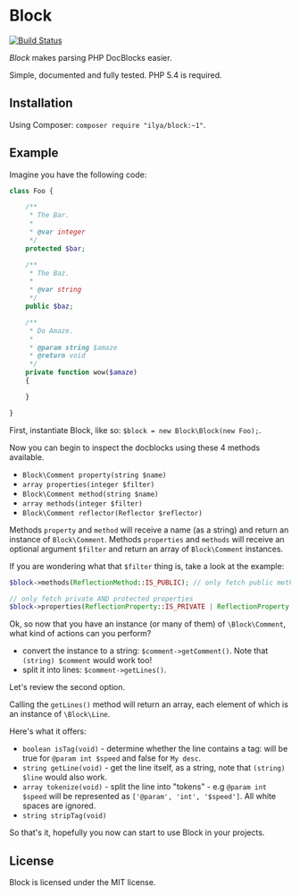 # Block

[![Build Status](https://travis-ci.org/ilya-dev/block.svg?branch=master)](https://travis-ci.org/ilya-dev/block)

*Block* makes parsing PHP DocBlocks easier.

Simple, documented and fully tested. PHP 5.4 is required.

## Installation

Using Composer: `composer require "ilya/block:~1"`.

## Example

Imagine you have the following code:

```php
class Foo {

    /**
     * The Bar.
     *
     * @var integer
     */
    protected $bar;

    /**
     * The Baz.
     *
     * @var string
     */
    public $baz;

    /**
     * Do Amaze.
     *
     * @param string $amaze
     * @return void
     */
    private function wow($amaze)
    {

    }

}
```

First, instantiate Block, like so: `$block = new Block\Block(new Foo);`.


Now you can begin to inspect the docblocks using these 4 methods available.

+ `Block\Comment property(string $name)`
+ `array properties(integer $filter)`
+ `Block\Comment method(string $name)`
+ `array methods(integer $filter)`
+ `Block\Comment reflector(Reflector $reflector)`

Methods `property` and `method` will receive a name (as a string) and return an instance
of `Block\Comment`. Methods `properties` and `methods` will receive an optional argument `$filter` 
and return an array of `Block\Comment` instances.


If you are wondering what that `$filter` thing is, take a look at the example:

```php
$block->methods(ReflectionMethod::IS_PUBLIC); // only fetch public methods

// only fetch private AND protected properties
$block->properties(ReflectionProperty::IS_PRIVATE | ReflectionProperty::IS_PROTECTED);
```


Ok, so now that you have an instance (or many of them) of `\Block\Comment`, 
what kind of actions can you perform?

+ convert the instance to a string: `$comment->getComment()`. Note that `(string) $comment` would work too!
+ split it into lines: `$comment->getLines()`.

Let's review the second option.


Calling the `getLines()` method will return an array, each element of which is an instance of `\Block\Line`.


Here's what it offers:

+ `boolean isTag(void)` - determine whether the line contains a tag: will be true for `@param int $speed` and false for `My desc`. 
+ `string getLine(void)` - get the line itself, as a string, note that `(string) $line` would also work.
+ `array tokenize(void)` - split the line into "tokens" - e.g `@param int $speed` will be represented as `['@param', 'int', '$speed']`. All white spaces are ignored.
+ `string stripTag(void)`

So that's it, hopefully you now can start to use Block in your projects.

## License 

Block is licensed under the MIT license.
